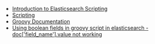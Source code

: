  - [Introduction to Elasticsearch Scripting](https://qbox.io/blog/introduction-to-elasticsearch-scripting)
 - [Scripting](https://www.elastic.co/guide/en/elasticsearch/reference/1.6/modules-scripting.html)
 - [Groovy Documentation](http://groovy-lang.org/documentation.html)
 - [Using boolean fields in groovy script in elasticsearch - doc['field_name'].value not working](http://stackoverflow.com/questions/29809853/using-boolean-fields-in-groovy-script-in-elasticsearch-docfield-name-value)